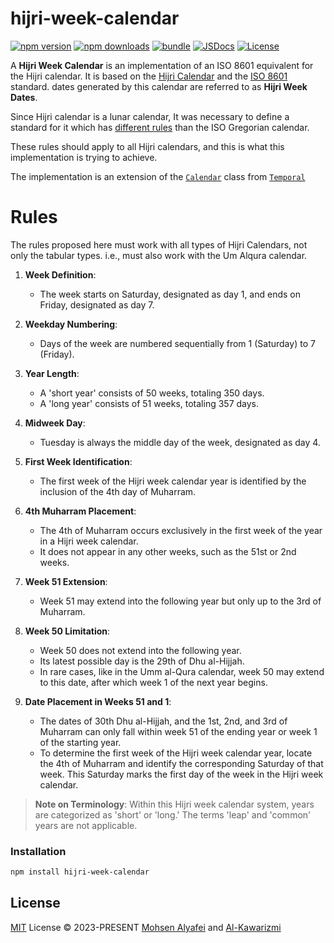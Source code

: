 # hijri-week-calendar

[![npm version][npm-version-src]][npm-version-href]
[![npm downloads][npm-downloads-src]][npm-downloads-href]
[![bundle][bundle-src]][bundle-href]
[![JSDocs][jsdocs-src]][jsdocs-href]
[![License][license-src]][license-href]

A **Hijri Week Calendar** is an implementation of an ISO 8601 equivalent for the Hijri calendar. It is based on the [Hijri Calendar](https://en.wikipedia.org/wiki/Islamic_calendar) and the [ISO 8601](https://en.wikipedia.org/wiki/ISO_8601) standard. dates generated by this calendar are referred to as **Hijri Week Dates**.

Since Hijri calendar is a lunar calendar, It was necessary to define a standard for it which has [different rules](#rules) than the ISO Gregorian calendar.

These rules should apply to all Hijri calendars, and this is what this implementation is trying to achieve.

The implementation is an extension of the [`Calendar`](https://github.com/js-temporal/temporal-polyfill/blob/a44a1bb61c738a504023427c486ab0a315c7b9d3/lib/calendar.ts#L129C14-L129C22) class from [`Temporal`](https://github.com/js-temporal/temporal-polyfill)

# Rules

The rules proposed here must work with all types of Hijri Calendars, not only the tabular types. i.e., must also work with the Um Alqura calendar.

1. **Week Definition**: 
   - The week starts on Saturday, designated as day 1, and ends on Friday, designated as day 7.

2. **Weekday Numbering**: 
   - Days of the week are numbered sequentially from 1 (Saturday) to 7 (Friday).

3. **Year Length**: 
   - A 'short year' consists of 50 weeks, totaling 350 days.
   - A 'long year' consists of 51 weeks, totaling 357 days.

4. **Midweek Day**: 
   - Tuesday is always the middle day of the week, designated as day 4.

5. **First Week Identification**: 
   - The first week of the Hijri week calendar year is identified by the inclusion of the 4th day of Muharram.

6. **4th Muharram Placement**: 
   - The 4th of Muharram occurs exclusively in the first week of the year in a Hijri week calendar. 
   - It does not appear in any other weeks, such as the 51st or 2nd weeks.

7. **Week 51 Extension**: 
   - Week 51 may extend into the following year but only up to the 3rd of Muharram.

8. **Week 50 Limitation**: 
   - Week 50 does not extend into the following year. 
   - Its latest possible day is the 29th of Dhu al-Hijjah. 
   - In rare cases, like in the Umm al-Qura calendar, week 50 may extend to this date, after which week 1 of the next year begins.

9. **Date Placement in Weeks 51 and 1**: 
   - The dates of 30th Dhu al-Hijjah, and the 1st, 2nd, and 3rd of Muharram can only fall within week 51 of the ending year or week 1 of the starting year.
   - To determine the first week of the Hijri week calendar year, locate the 4th of Muharram and identify the corresponding Saturday of that week. This Saturday marks the first day of the week in the Hijri week calendar.

> **Note on Terminology**: 
> Within this Hijri week calendar system, years are categorized as 'short' or 'long.' The terms 'leap' and 'common' years are not applicable.

### Installation

```bash
npm install hijri-week-calendar
```


## License

[MIT](./LICENSE) License © 2023-PRESENT [Mohsen Alyafei](https://github.com/MohsenAlyafei) and [Al-Kawarizmi](https://github.com/khawarizmus)

<!-- Badges -->

[npm-version-src]: https://img.shields.io/npm/v/hijri-week-calendar?style=flat&colorA=080f12&colorB=1fa669
[npm-version-href]: https://npmjs.com/package/hijri-week-calendar
[npm-downloads-src]: https://img.shields.io/npm/dm/hijri-week-calendar?style=flat&colorA=080f12&colorB=1fa669
[npm-downloads-href]: https://npmjs.com/package/hijri-week-calendar
[bundle-src]: https://img.shields.io/bundlephobia/minzip/hijri-week-calendar?style=flat&colorA=080f12&colorB=1fa669&label=minzip
[bundle-href]: https://bundlephobia.com/result?p=hijri-week-calendar
[license-src]: https://img.shields.io/github/license/antfu/hijri-week-calendar.svg?style=flat&colorA=080f12&colorB=1fa669
[license-href]: https://github.com/antfu/hijri-week-calendar/blob/main/LICENSE
[jsdocs-src]: https://img.shields.io/badge/jsdocs-reference-080f12?style=flat&colorA=080f12&colorB=1fa669
[jsdocs-href]: https://www.jsdocs.io/package/hijri-week-calendar
